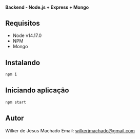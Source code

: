 #### Backend - Node.js + Express + Mongo 

## Requisitos
* Node v14.17.0
* NPM
* Mongo

## Instalando
```bash
npm i
```

## Iniciando aplicação
```bash
npm start
```

## Autor
Wilker de Jesus Machado
Email: <wilkerjmachado@gmail.com>
